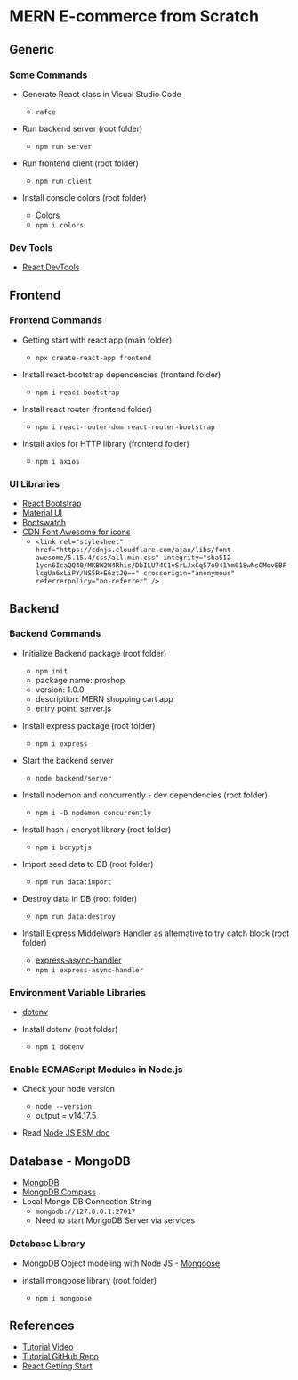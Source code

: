 # MERN E-commerce from Scratch

## Generic

### Some Commands

- Generate React class in Visual Studio Code

  - `rafce`

- Run backend server (root folder)

  - `npm run server`

- Run frontend client (root folder)

  - `npm run client`

- Install console colors (root folder)
  - [Colors](https://www.npmjs.com/package/color)
  - `npm i colors`

### Dev Tools

- [React DevTools](https://www.google.com/search?q=raeact+dev+tools&oq=raeact+dev+tools&aqs=chrome..69i57j0i13l9.3024j0j7&sourceid=chrome&ie=UTF-8)

## Frontend

### Frontend Commands

- Getting start with react app (main folder)

  - `npx create-react-app frontend`

- Install react-bootstrap dependencies (frontend folder)

  - `npm i react-bootstrap`

- Install react router (frontend folder)

  - `npm i react-router-dom react-router-bootstrap`

- Install axios for HTTP library (frontend folder)
  - `npm i axios`

### UI Libraries

- [React Bootstrap](https://react-bootstrap.github.io/)
- [Material UI](https://material-ui.com/)
- [Bootswatch](https://bootswatch.com/)
- [CDN Font Awesome for icons](https://cdnjs.com/)
  - `<link rel="stylesheet" href="https://cdnjs.cloudflare.com/ajax/libs/font-awesome/5.15.4/css/all.min.css" integrity="sha512-1ycn6IcaQQ40/MKBW2W4Rhis/DbILU74C1vSrLJxCq57o941Ym01SwNsOMqvEBFlcgUa6xLiPY/NS5R+E6ztJQ==" crossorigin="anonymous" referrerpolicy="no-referrer" />`

## Backend

### Backend Commands

- Initialize Backend package (root folder)

  - `npm init`
  - package name: proshop
  - version: 1.0.0
  - description: MERN shopping cart app
  - entry point: server.js

- Install express package (root folder)

  - `npm i express`

- Start the backend server

  - `node backend/server`

- Install nodemon and concurrently - dev dependencies (root folder)

  - `npm i -D nodemon concurrently`

- Install hash / encrypt library (root folder)

  - `npm i bcryptjs`

- Import seed data to DB (root folder)

  - `npm run data:import`

- Destroy data in DB (root folder)

  - `npm run data:destroy`

- Install Express Middelware Handler as alternative to try catch block (root folder)
  - [express-async-handler](https://www.npmjs.com/package/express-async-handler)
  - `npm i express-async-handler`

### Environment Variable Libraries

- [dotenv](https://www.npmjs.com/package/dotenv)

- Install dotenv (root folder)
  - `npm i dotenv`

### Enable ECMAScript Modules in Node.js

- Check your node version

  - `node --version`
  - output = v14.17.5

- Read [Node JS ESM doc](https://nodejs.org/api/esm.html)

## Database - MongoDB

- [MongoDB](https://www.mongodb.com/)
- [MongoDB Compass](https://www.mongodb.com/try/download/compass)
- Local Mongo DB Connection String
  - `mongodb://127.0.0.1:27017`
  - Need to start MongoDB Server via services

### Database Library

- MongoDB Object modeling with Node JS - [Mongoose](https://mongoosejs.com/)

- install mongoose library (root folder)
  - `npm i mongoose`

## References

- [Tutorial Video](https://learning.oreilly.com/videos/mern-e-commerce-from/9781801077545/9781801077545-video2_1/)
- [Tutorial GitHub Repo](https://github.com/bradtraversy/proshop_mern)
- [React Getting Start](https://reactjs.org/docs/getting-started.html)
